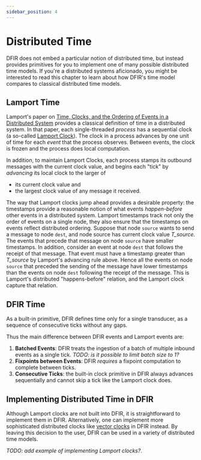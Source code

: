 ```yaml
---
sidebar_position: 4
---
```


# Distributed Time
DFIR does not embed a particular notion of distributed time, but instead provides primitives for 
you to implement one of many possible distributed time models. If you're a distributed systems aficionado, you might
be interested to read this chapter to learn about how DFIR's time model compares to classical distributed time models.

## Lamport Time
Lamport's paper on [Time, Clocks, and the Ordering of Events in a Distributed System](https://lamport.azurewebsites.net/pubs/time-clocks.pdf) provides a classical definition of time in a distributed system. In that paper, each single-threaded *process* has a sequential clock (a so-called [Lamport Clock](https://en.wikipedia.org/wiki/Lamport_timestamp)). The clock in a process advances by one unit of time for each *event* that the process observes. Between events, the clock is frozen and the process does local computation.

In addition, to maintain Lamport Clocks, each process stamps its outbound messages with the current clock value, and begins each "tick" by *advancing* its local clock to the larger of 

- its current clock value and 
- the largest clock value of any message it received. 

The way that Lamport clocks jump ahead provides a desirable property: the timestamps provide a reasonable notion of what events *happen-before* other events in a distributed system.
Lamport timestamps track not only the order of events on a single node, they also ensure that the timestamps on events reflect distributed ordering. Suppose that node `source` wants to send a message to node `dest`, and node source has current clock value *T_source*. The events that precede that message on node `source` have smaller timestamps. In addition, consider an event at node `dest` that follows the receipt of that message. That event must have a timestamp greater than *T_source* by Lamport's advancing rule above. Hence all the events on node `source` that preceded the sending of the message have lower timestamps than the events on node `dest` following the receipt of the message. This is Lamport's distributed "happens-before" relation, and the Lamport clock capture that relation.

## DFIR Time
As a built-in primitive, DFIR defines time only for a single transducer, as a sequence of consecutive ticks without any gaps. 

Thus the main difference between DFIR events and Lamport events are:

1. **Batched Events**: DFIR treats the ingestion of a batch of multiple inbound events as a single tick. *TODO: is it possible to limit batch size to 1?* 
2. **Fixpoints between Events**: DFIR *requires* a fixpoint computation to complete between ticks.
3. **Consecutive Ticks**: the built-in clock primitive in DFIR always advances sequentially and cannot skip a tick like the Lamport clock does.

## Implementing Distributed Time in DFIR

Although Lamport clocks are not built into DFIR, it is straightforward to implement them in DFIR. Alternatively, one can implement more sophisticated distributed clocks like [vector clocks](https://en.wikipedia.org/wiki/Vector_clock) in DFIR instead. By leaving this decision to the user, DFIR can be used in a variety of distributed time models.

*TODO: add example of implementing Lamport clocks?*.